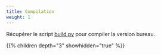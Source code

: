 ```yaml
---
title: Compilation
weight: 1
---
```


Récupérer le script [build.py](https://github.com/rustdesk/rustdesk/blob/master/build.py) pour compiler la version bureau.

{{% children depth="3" showhidden="true" %}}
